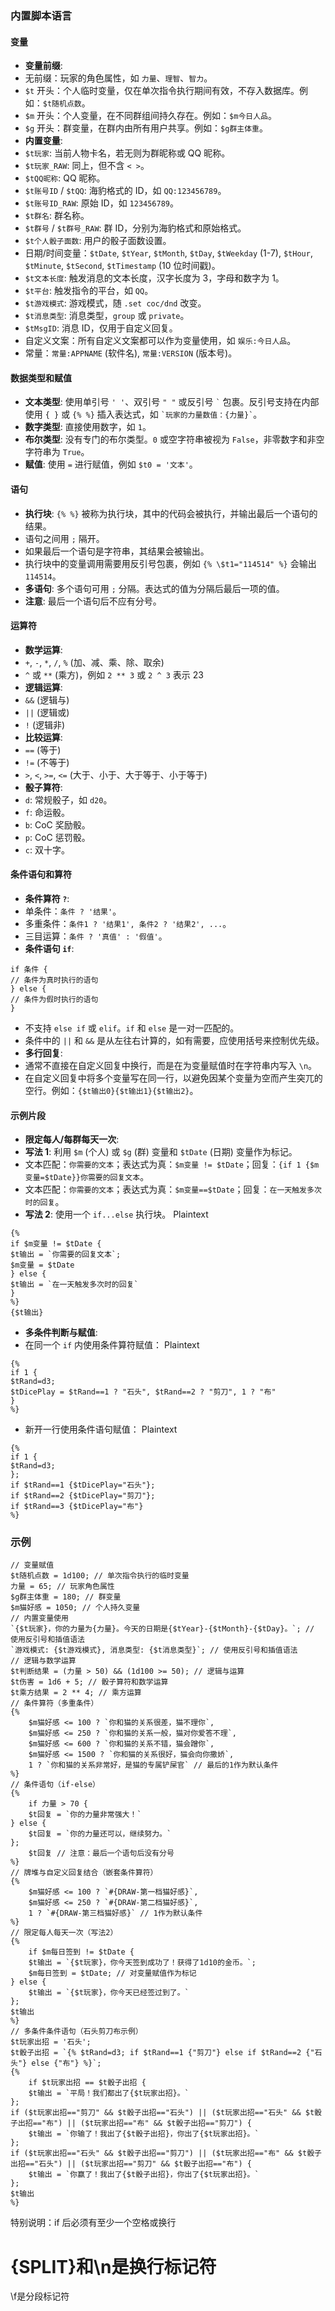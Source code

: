 ### 内置脚本语言

#### 变量

- **变量前缀**:
- 无前缀：玩家的角色属性，如 `力量`、`理智`、`智力`。
- `$t` 开头：个人临时变量，仅在单次指令执行期间有效，不存入数据库。例如：`$t随机点数`。
- `$m` 开头：个人变量，在不同群组间持久存在。例如：`$m今日人品`。
- `$g` 开头：群变量，在群内由所有用户共享。例如：`$g群主体重`。
- **内置变量**:
- `$t玩家`: 当前人物卡名，若无则为群昵称或 QQ 昵称。
- `$t玩家_RAW`: 同上，但不含 `< >`。
- `$tQQ昵称`: QQ 昵称。
- `$t账号ID` / `$tQQ`: 海豹格式的 ID，如 `QQ:123456789`。
- `$t账号ID_RAW`: 原始 ID，如 `123456789`。
- `$t群名`: 群名称。
- `$t群号` / `$t群号_RAW`: 群 ID，分别为海豹格式和原始格式。
- `$t个人骰子面数`: 用户的骰子面数设置。
- 日期/时间变量：`$tDate`, `$tYear`, `$tMonth`, `$tDay`, `$tWeekday` (1-7), `$tHour`, `$tMinute`, `$tSecond`, `$tTimestamp` (10 位时间戳)。
- `$t文本长度`: 触发消息的文本长度，汉字长度为 3，字母和数字为 1。
- `$t平台`: 触发指令的平台，如 `QQ`。
- `$t游戏模式`: 游戏模式，随 `.set coc/dnd` 改变。
- `$t消息类型`: 消息类型，`group` 或 `private`。
- `$tMsgID`: 消息 ID，仅用于自定义回复。
- 自定义文案：所有自定义文案都可以作为变量使用，如 `娱乐:今日人品`。
- 常量：`常量:APPNAME` (软件名), `常量:VERSION` (版本号)。

#### 数据类型和赋值

- **文本类型**: 使用单引号 `' '`、双引号 `" "` 或反引号 `` ` `` 包裹。反引号支持在内部使用 `{ }` 或 `{% %}` 插入表达式，如 `` `玩家的力量数值：{力量}` ``。
- **数字类型**: 直接使用数字，如 `1`。
- **布尔类型**: 没有专门的布尔类型。`0` 或空字符串被视为 `False`，非零数字和非空字符串为 `True`。
- **赋值**: 使用 `=` 进行赋值，例如 `$t0 = '文本'`。

#### 语句

- **执行块**: `{% %}` 被称为执行块，其中的代码会被执行，并输出最后一个语句的结果。
- 语句之间用 `;` 隔开。
- 如果最后一个语句是字符串，其结果会被输出。
- 执行块中的变量调用需要用反引号包裹，例如 `{% \$t1="114514" %}` 会输出 `114514`。
- **多语句**: 多个语句可用 `;` 分隔。表达式的值为分隔后最后一项的值。
- **注意**: 最后一个语句后不应有分号。

#### 运算符

- **数学运算**:
- `+`, `-`, `*`, `/`, `%` (加、减、乘、除、取余)
- `^` 或 `**` (乘方)，例如 `2 ** 3` 或 `2 ^ 3` 表示 23
- **逻辑运算**:
- `&&` (逻辑与)
- `||` (逻辑或)
- `!` (逻辑非)
- **比较运算**:
- `==` (等于)
- `!=` (不等于)
- `>`, `<`, `>=`, `<=` (大于、小于、大于等于、小于等于)
- **骰子算符**:
- `d`: 常规骰子，如 `d20`。
- `f`: 命运骰。
- `b`: CoC 奖励骰。
- `p`: CoC 惩罚骰。
- `c`: 双十字。

#### 条件语句和算符

- **条件算符 `?`**:
- 单条件：`条件 ? '结果'`。
- 多重条件：`条件1 ? '结果1', 条件2 ? '结果2', ...`。
- 三目运算：`条件 ? '真值' : '假值'`。
- **条件语句 `if`**:

```
if 条件 {
// 条件为真时执行的语句
} else {
// 条件为假时执行的语句
}
```

- 不支持 `else if` 或 `elif`。`if` 和 `else` 是一对一匹配的。
- 条件中的 `||` 和 `&&` 是从左往右计算的，如有需要，应使用括号来控制优先级。
- **多行回复**:
- 通常不直接在自定义回复中换行，而是在为变量赋值时在字符串内写入 `\n`。
- 在自定义回复中将多个变量写在同一行，以避免因某个变量为空而产生突兀的空行。例如：`{$t输出0}{$t输出1}{$t输出2}`。

#### 示例片段

- **限定每人/每群每天一次**:
- **写法 1**: 利用 `$m` (个人) 或 `$g` (群) 变量和 `$tDate` (日期) 变量作为标记。
- 文本匹配：`你需要的文本`；表达式为真：`$m变量 != $tDate`；回复：`{if 1 {$m变量=$tDate}}你需要的回复文本`。
- 文本匹配：`你需要的文本`；表达式为真：`$m变量==$tDate`；回复：`在一天触发多次时的回复`。
- **写法 2**: 使用一个 `if...else` 执行块。
Plaintext

```
{%
if $m变量 != $tDate {
$t输出 = `你需要的回复文本`;
$m变量 = $tDate
} else {
$t输出 = `在一天触发多次时的回复`
}
%}
{$t输出}
```

- **多条件判断与赋值**:
- 在同一个 `if` 内使用条件算符赋值：
Plaintext

```
{%
if 1 {
$tRand=d3;
$tDicePlay = $tRand==1 ? "石头", $tRand==2 ? "剪刀", 1 ? "布"
}
%}
```

- 新开一行使用条件语句赋值：
Plaintext

```
{%
if 1 {
$tRand=d3;
};
if $tRand==1 {$tDicePlay="石头"};
if $tRand==2 {$tDicePlay="剪刀"};
if $tRand==3 {$tDicePlay="布"}
%}
```

### 示例

```
// 变量赋值
$t随机点数 = 1d100; // 单次指令执行的临时变量
力量 = 65; // 玩家角色属性
$g群主体重 = 180; // 群变量
$m猫好感 = 1050; // 个人持久变量
// 内置变量使用
`{$t玩家}，你的力量为{力量}。今天的日期是{$tYear}-{$tMonth}-{$tDay}。`; // 使用反引号和插值语法
`游戏模式: {$t游戏模式}, 消息类型: {$t消息类型}`; // 使用反引号和插值语法
// 逻辑与数学运算
$t判断结果 = (力量 > 50) && (1d100 >= 50); // 逻辑与运算
$t伤害 = 1d6 + 5; // 骰子算符和数学运算
$t乘方结果 = 2 ** 4; // 乘方运算
// 条件算符（多重条件）
{%
    $m猫好感 <= 100 ? `你和猫的关系很差，猫不理你`,
    $m猫好感 <= 250 ? `你和猫的关系一般，猫对你爱答不理`,
    $m猫好感 <= 600 ? `你和猫的关系不错，猫会蹭你`,
    $m猫好感 <= 1500 ? `你和猫的关系很好，猫会向你撒娇`,
    1 ? `你和猫的关系非常好，是猫的专属铲屎官` // 最后的1作为默认条件
%}
// 条件语句（if-else）
{%
    if 力量 > 70 {
    $t回复 = `你的力量非常强大！`
} else {
    $t回复 = `你的力量还可以，继续努力。`
};
    $t回复 // 注意：最后一个语句后没有分号
%}
// 牌堆与自定义回复结合（嵌套条件算符）
{%
    $m猫好感 <= 100 ? `#{DRAW-第一档猫好感}`,
    $m猫好感 <= 250 ? `#{DRAW-第二档猫好感}`,
    1 ? `#{DRAW-第三档猫好感}` // 1作为默认条件
%}
// 限定每人每天一次（写法2）
{%
    if $m每日签到 != $tDate {
    $t输出 = `{$t玩家}，你今天签到成功了！获得了1d10的金币。`;
    $m每日签到 = $tDate; // 对变量赋值作为标记
} else {
    $t输出 = `{$t玩家}，你今天已经签过到了。`
};
$t输出
%}
// 多条件条件语句（石头剪刀布示例）
$t玩家出招 = '石头';
$t骰子出招 = `{% $tRand=d3; if $tRand==1 {"剪刀"} else if $tRand==2 {"石头"} else {"布"} %}`;
{%
    if $t玩家出招 == $t骰子出招 {
    $t输出 = `平局！我们都出了{$t玩家出招}。`
};
if ($t玩家出招=="剪刀" && $t骰子出招=="石头") || ($t玩家出招=="石头" && $t骰子出招=="布") || ($t玩家出招=="布" && $t骰子出招=="剪刀") {
    $t输出 = `你输了！我出了{$t骰子出招}，你出了{$t玩家出招}。`
};
if ($t玩家出招=="石头" && $t骰子出招=="剪刀") || ($t玩家出招=="布" && $t骰子出招=="石头") || ($t玩家出招=="剪刀" && $t骰子出招=="布") {
    $t输出 = `你赢了！我出了{$t骰子出招}，你出了{$t玩家出招}。`
};
$t输出
%}
```

特别说明：if 后必须有至少一个空格或换行
# {SPLIT}和\n是换行标记符
\f是分段标记符
